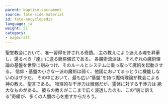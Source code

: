 ```yaml
---
parent: baptism-sacrament
source: fate-side-material
id: fate-encyclopedia
language: ja
weight: 51
category:
- magecraft
---
```


聖堂教会において、唯一習得を許される奇蹟。
主の教えにより迷える魂を昇華し、還るべき『座』に送る簡易儀式である。
各魔術流派は、それぞれの魔術理論の基盤を世界に刻みつけ、そのルールとシステムに乗っ取って魔術を起動させる。
信仰・基盤の小さな一派の魔術は弱く、他国においてまっとうに機能しないのはザラだ。
その中において、最も広い“基盤”を持つ魔術理論が教会による神の教え、聖言である。
物理的な干渉力は微弱だが、霊体に対する干渉力は 絶大なものがある。
彼らの教えがここまで広く浸透したのも、この“魂に訴える”奇績が、多くの人間の心を癒すからだろう。

